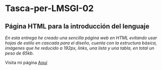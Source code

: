 # Tasca-per-LMSGI-02
## Página HTML para la introducción del lenguaje 


_En esta entrega he creado una sencilla página web en HTML evitando usar hojas de estilo en cascada para el diseño, cuenta con la estructura básica, imágenes que he reducido a 192px, links, una lista y una tabla, en total un peso de 65kb._

Visita mi página [Aquí](https://rawgit.com/Juancarlos407/Tasca-per-LMSGI-02/master/Index.html)
